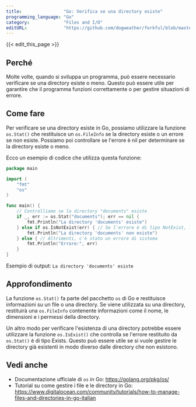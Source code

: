```yaml
---
title:                "Go: Verifica se una directory esiste"
programming_language: "Go"
category:             "Files and I/O"
editURL:              "https://github.com/dogweather/forkful/blob/master/content/it/go/checking-if-a-directory-exists.md"
---
```


{{< edit_this_page >}}

## Perché

Molte volte, quando si sviluppa un programma, può essere necessario verificare se una directory esiste o meno. Questo può essere utile per garantire che il programma funzioni correttamente o per gestire situazioni di errore.

## Come fare

Per verificare se una directory esiste in Go, possiamo utilizzare la funzione `os.Stat()` che restituisce un `os.FileInfo` se la directory esiste o un errore se non esiste. Possiamo poi controllare se l'errore è nil per determinare se la directory esiste o meno.

Ecco un esempio di codice che utilizza questa funzione:

```Go
package main

import (
	"fmt"
	"os"
)

func main() {
	// Controlliamo se la directory "documents" esiste
	if _, err := os.Stat("documents"); err == nil {
		fmt.Println("La directory 'documents' esiste")
	} else if os.IsNotExist(err) { // Se l'errore è di tipo NotExist, la directory non esiste
		fmt.Println("La directory 'documents' non esiste")
	} else { // Altrimenti, c'è stato un errore di sistema
		fmt.Println("Errore:", err)
	}
}
```

Esempio di output: `La directory 'documents' esiste`

## Approfondimento

La funzione `os.Stat()` fa parte del pacchetto `os` di Go e restituisce informazioni su un file o una directory. Se viene utilizzata su una directory, restituirà una `os.FileInfo` contenente informazioni come il nome, le dimensioni e i permessi della directory.

Un altro modo per verificare l'esistenza di una directory potrebbe essere utilizzare la funzione `os.IsExist()` che controlla se l'errore restituito da `os.Stat()` è di tipo Exists. Questo può essere utile se si vuole gestire le directory già esistenti in modo diverso dalle directory che non esistono.

## Vedi anche

- Documentazione ufficiale di `os` in Go: https://golang.org/pkg/os/
- Tutorial su come gestire i file e le directory in Go: https://www.digitalocean.com/community/tutorials/how-to-manage-files-and-directories-in-go-italian